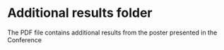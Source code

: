 # Additional results folder

The PDF file contains additional results from the poster presented in the Conference
